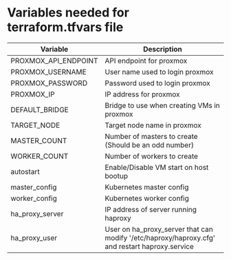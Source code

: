 # Variables needed for terraform.tfvars file

| Variable | Description |
| ------ | ------ |
| PROXMOX_API_ENDPOINT | API endpoint for proxmox |
| PROXMOX_USERNAME | User name used to login proxmox |
| PROXMOX_PASSWORD | Password used to login proxmox |
| PROXMOX_IP | IP address for proxmox |
| DEFAULT_BRIDGE | Bridge to use when creating VMs in proxmox |
| TARGET_NODE | Target node name in proxmox |
| MASTER_COUNT | Number of masters to create (Should be an odd number) |
| WORKER_COUNT | Number of workers to create |
| autostart | Enable/Disable VM start on host bootup |
| master_config | Kubernetes master config |
| worker_config | Kubernetes worker config |
| ha_proxy_server | IP address of server running haproxy |
| ha_proxy_user | User on ha_proxy_server that can modify '/etc/haproxy/haproxy.cfg' and restart haproxy.service |
